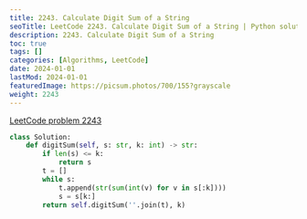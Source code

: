```yaml
---
title: 2243. Calculate Digit Sum of a String
seoTitle: LeetCode 2243. Calculate Digit Sum of a String | Python solution and explanation
description: 2243. Calculate Digit Sum of a String
toc: true
tags: []
categories: [Algorithms, LeetCode]
date: 2024-01-01
lastMod: 2024-01-01
featuredImage: https://picsum.photos/700/155?grayscale
weight: 2243
---
```


[LeetCode problem 2243](https://leetcode.com/problems/calculate-digit-sum-of-a-string/)

```python
class Solution:
    def digitSum(self, s: str, k: int) -> str:
        if len(s) <= k:
            return s
        t = []
        while s:
            t.append(str(sum(int(v) for v in s[:k])))
            s = s[k:]
        return self.digitSum(''.join(t), k)

```
